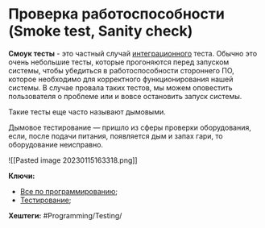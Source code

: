 
# Проверка работоспособности (Smoke test, Sanity check)

**Смоук тесты** - это частный случай [интеграционного](Integration-test) теста. Обычно это очень небольшие тесты, которые прогоняются перед запуском системы, чтобы убедиться в работоспособности стороннего ПО, которое необходимо для корректного функционирования нашей системы. В случае провала таких тестов, мы можем оповестить пользователя о проблеме или и вовсе остановить запуск системы.

Такие тесты еще часто называют дымовыми.

Дымовое тестирование — пришло из сферы проверки оборудования, если, после подачи питания, появляется дым и запах гари, то оборудование неисправно.

![[Pasted image 20230115163318.png]]

**Ключи:**
- [Все по программированию](PROGRAMMING);
- [Тестирование](Testing);

**Хештеги:** #Programming/Testing/